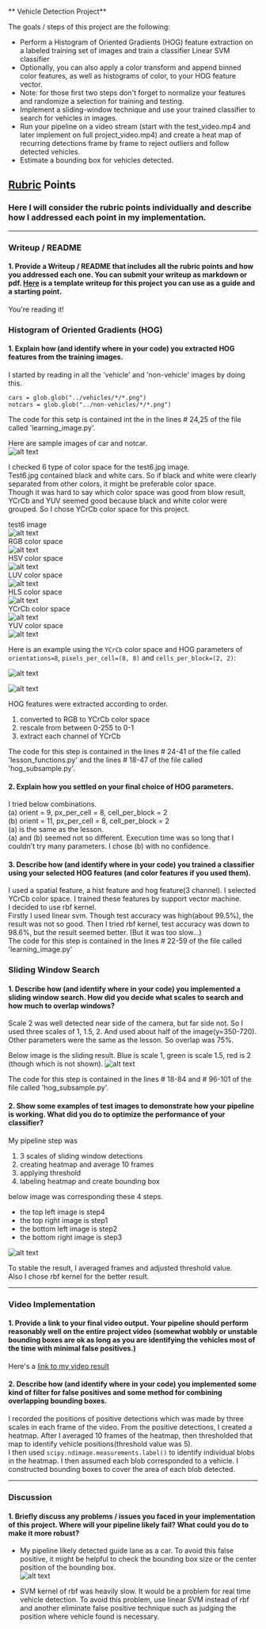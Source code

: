** Vehicle Detection Project**

The goals / steps of this project are the following:

* Perform a Histogram of Oriented Gradients (HOG) feature extraction on a labeled training set of images and train a classifier Linear SVM classifier
* Optionally, you can also apply a color transform and append binned color features, as well as histograms of color, to your HOG feature vector.
* Note: for those first two steps don't forget to normalize your features and randomize a selection for training and testing.
* Implement a sliding-window technique and use your trained classifier to search for vehicles in images.
* Run your pipeline on a video stream (start with the test_video.mp4 and later implement on full project_video.mp4) and create a heat map of recurring detections frame by frame to reject outliers and follow detected vehicles.
* Estimate a bounding box for vehicles detected.

[//]: # (Image References)
[img1]: ./output_images/car_notcar_image.png
[img2]: ./output_images/car_hog.png
[img3]: ./output_images/notcar_hog.png
[img4]: ./output_images/test6.jpg
[img5]: ./output_images/colorspace_hsv.png
[img6]: ./output_images/colorspace_hls.png
[img7]: ./output_images/colorspace_luv.png
[img8]: ./output_images/colorspace_rgb.png
[img9]: ./output_images/colorspace_ycc.png
[img10]: ./output_images/colorspace_yuv.png
[img11]: ./output_images/scale11_5_2_result.png
[img12]: ./output_images/process_result.png
[img13]: ./output_images/gurdlane.png
## [Rubric](https://review.udacity.com/#!/rubrics/513/view) Points
### Here I will consider the rubric points individually and describe how I addressed each point in my implementation.  

---
### Writeup / README

#### 1. Provide a Writeup / README that includes all the rubric points and how you addressed each one.  You can submit your writeup as markdown or pdf.  [Here](https://github.com/udacity/CarND-Vehicle-Detection/blob/master/writeup_template.md) is a template writeup for this project you can use as a guide and a starting point.  

You're reading it!

### Histogram of Oriented Gradients (HOG)

#### 1. Explain how (and identify where in your code) you extracted HOG features from the training images.

I started by reading in all the 'vehicle' and 'non-vehicle' images by doing this.

```
cars = glob.glob("../vehicles/*/*.png")  
notcars = glob.glob("../non-vehicles/*/*.png")
```
The code for this setp is contained int the in the lines # 24,25 of the file called 'learning_image.py'.

Here are sample images of car and notcar.  
![alt text][img1]

I checked 6 type of color space for the test6.jpg image.  
Test6.jpg contained black and white cars. So if black and white were clearly separated from other colors, it might be preferable color space.  
Though it was hard to say which color space was good from blow result, YCrCb and YUV seemed good because black and white color were grouped. So I chose YCrCb color space for this project.  

test6 image  
![alt text][img4]  
RGB color space    
![alt text][img8]  
HSV color space  
![alt text][img5]  
LUV color space  
![alt text][img7]  
HLS color space  
![alt text][img6]  
YCrCb color space  
![alt text][img9]  
YUV color space  
![alt text][img10]  

Here is an example using the `YCrCb` color space and HOG parameters of `orientations=8`, `pixels_per_cell=(8, 8)` and `cells_per_block=(2, 2)`:

![alt text][img2]  

![alt text][img3]


HOG features were extracted according to order.

1. converted to RGB to YCrCb color space
2. rescale from between 0-255 to 0-1
3. extract each channel of YCrCb

The code for this step is contained in the lines # 24-41 of the file called 'lesson_functions.py' and the lines # 18-47 of the file called 'hog_subsample.py'.  



#### 2. Explain how you settled on your final choice of HOG parameters.

I tried below combinations.  
(a) orient = 9, px_per_cell = 8, cell_per_block = 2  
(b) orient = 11, px_per_cell = 8, cell_per_block = 2  
(a) is the same as the lesson.  
(a) and (b) seemed not so different.
Execution time was so long that I couldn't try many parameters.
I chose (b) with no confidence.


#### 3. Describe how (and identify where in your code) you trained a classifier using your selected HOG features (and color features if you used them).

I used a spatial feature, a hist feature and hog feature(3 channel).
I selected YCrCb color space.
I trained these features by support vector machine.  
I decided to use rbf kernel.   
Firstly I used linear svm. Though test accuracy was high(about 99.5%), the result was not so good. Then I tried rbf kernel, test accuracy was down to 98.6%, but the result seemed better. (But it was too slow...)  
The code for this step is contained in the lines # 22-59 of the file called 'learning_image.py'


### Sliding Window Search

#### 1. Describe how (and identify where in your code) you implemented a sliding window search.  How did you decide what scales to search and how much to overlap windows?

Scale 2 was well detected near side of the camera, but far side not. So I used three scales of 1, 1.5, 2. And used about half of the image(y=350-720). Other parameters were the same as the lesson. So overlap was 75%.  

Below image is the sliding result. Blue is scale 1, green is scale 1.5, red is 2 (though which is not shown).
![alt text][img11]

The code for this step is contained in the lines # 18-84 and # 96-101 of the file called 'hog_subsample.py'.  

#### 2. Show some examples of test images to demonstrate how your pipeline is working.  What did you do to optimize the performance of your classifier?

My pipeline step was
1. 3 scales of sliding window detections
2. creating heatmap and average 10 frames
3. applying threshold
4. labeling heatmap and create bounding box

below image was corresponding these 4 steps.
- the top left image is step4
- the top right image is step1
- the bottom left image is step2
- the bottom right image is step3

![alt text][img12]


To stable the result, I averaged frames and adjusted threshold value.  
Also I chose rbf kernel for the better result.  

---

### Video Implementation

#### 1. Provide a link to your final video output.  Your pipeline should perform reasonably well on the entire project video (somewhat wobbly or unstable bounding boxes are ok as long as you are identifying the vehicles most of the time with minimal false positives.)
Here's a [link to my video result](./final_video_output.mp4)


#### 2. Describe how (and identify where in your code) you implemented some kind of filter for false positives and some method for combining overlapping bounding boxes.

I recorded the positions of positive detections which was made by three scales in each frame of the video. From the positive detections, I created a heatmap.
After I averaged 10 frames of the heatmap, then thresholded that map to identify vehicle positions(threshold value was 5).  
I then used `scipy.ndimage.measurements.label()` to identify individual blobs in the heatmap.  I then assumed each blob corresponded to a vehicle.  I constructed bounding boxes to cover the area of each blob detected.


---

### Discussion

#### 1. Briefly discuss any problems / issues you faced in your implementation of this project.  Where will your pipeline likely fail?  What could you do to make it more robust?

- My pipeline likely detected guide lane as a car. To avoid this false positive, it might be helpful to check the bounding box size or the center position of the bounding box.  
![alt text][img13]

- SVM kernel of rbf was heavily slow. It would be a problem for real time vehicle detection. To avoid this problem, use linear SVM instead of rbf and another eliminate false positive technique such as judging the position where vehicle found is necessary.
